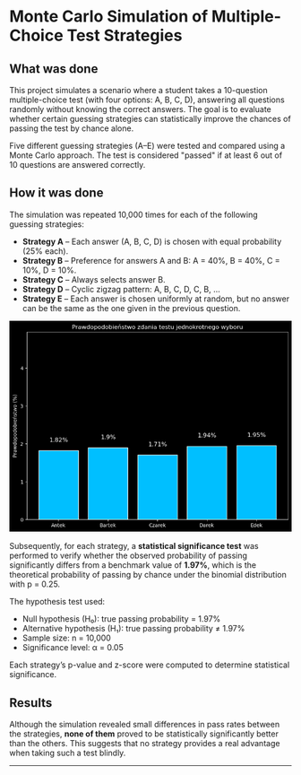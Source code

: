 # Monte Carlo Simulation of Multiple-Choice Test Strategies

## What was done

This project simulates a scenario where a student takes a 10-question multiple-choice test (with four options: A, B, C, D), answering all questions randomly without knowing the correct answers. The goal is to evaluate whether certain guessing strategies can statistically improve the chances of passing the test by chance alone.

Five different guessing strategies (A–E) were tested and compared using a Monte Carlo approach. The test is considered "passed" if at least 6 out of 10 questions are answered correctly.

## How it was done

The simulation was repeated 10,000 times for each of the following guessing strategies:

- **Strategy A** – Each answer (A, B, C, D) is chosen with equal probability (25% each).
- **Strategy B** – Preference for answers A and B: A = 40%, B = 40%, C = 10%, D = 10%.
- **Strategy C** – Always selects answer B.
- **Strategy D** – Cyclic zigzag pattern: A, B, C, D, C, B, ...
- **Strategy E** – Each answer is chosen uniformly at random, but no answer can be the same as the one given in the previous question.

![Simulation Results](resources/graph.png)

Subsequently, for each strategy, a **statistical significance test** was performed to verify whether the observed probability of passing significantly differs from a benchmark value of **1.97%**, which is the theoretical probability of passing by chance under the binomial distribution with p = 0.25.

The hypothesis test used:
- Null hypothesis (H₀): true passing probability = 1.97%
- Alternative hypothesis (H₁): true passing probability ≠ 1.97%
- Sample size: n = 10,000
- Significance level: α = 0.05

Each strategy’s p-value and z-score were computed to determine statistical significance.

## Results

Although the simulation revealed small differences in pass rates between the strategies, **none of them** proved to be statistically significantly better than the others. This suggests that no strategy provides a real advantage when taking such a test blindly.

---

